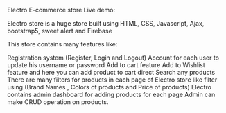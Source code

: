 Electro E-commerce store
Live demo: 

Electro store is a huge store built using HTML, CSS, Javascript, Ajax, bootstrap5, sweet alert and Firebase

This store contains many features like:

Registration system (Register, Login and Logout)
Account for each user to update his username or password
Add to cart feature
Add to Wishlist feature and here you can add product to cart direct
Search any products
There are many filters for products in each page of Electro store like filter using (Brand Names , Colors of products and Price of products)
Electro contains admin dashboard for adding products for each page
Admin can make CRUD operation on products.

